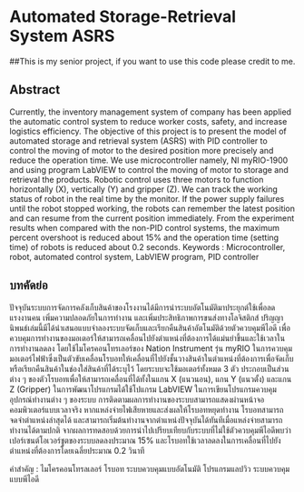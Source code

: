 # Automated Storage-Retrieval System ASRS

##This is my senior project, if you want to use this code please credit to me.

## Abstract
  Currently, the inventory management system of company has been applied the
automatic control system to reduce worker costs, safety, and increase logistics efficiency. The
objective of this project is to present the model of automated storage and retrieval system
(ASRS) with PID controller to control the moving of motor to the desired position more
precisely and reduce the operation time. We use microcontroller namely, NI myRIO-1900 and
using program LabVIEW to control the moving of motor to storage and retrieval the products.
Robotic control uses three motors to function horizontally (X), vertically (Y) and gripper (Z).
We can track the working status of robot in the real time by the monitor. If the power supply
failures until the robot stopped working, the robots can remember the latest position and can
resume from the current position immediately. From the experiment results when compared
with the non-PID control systems, the maximum percent overshoot is reduced about 15% and
the operation time (setting time) of robots is reduced about 0.2 seconds.
Keywords : Microcontroller, robot, automated control system, LabVIEW program, PID controller

## บทคัดย่อ

  ปัจจุบันระบบการจัดการคลังเก็บสินค้าของโรงงานได้มีการนำระบบอัตโนมัติมาประยุกต์ใช้เพื่อลดแรงงานคน เพิ่มความปลอดภัยในการทำงาน และเพิ่มประสิทธิภาพการขนส่งทางโลจิสติกส์ ปริญญานิพนธ์เล่มนี้มีได้นำเสนอแบบจำลองระบบจัดเก็บและเรียกคืนสินค้าอัตโนมัติด้วยตัวควบคุมพีไอดี เพื่อควบคุมการทำงานของมอเตอร์ให้สามารถเคลื่อนไปยังตำแหน่งที่ต้องการได้แม่นยำขึ้นและใช้เวลาในการทำงานลดลง โดยใช้ไมโครคอนโทรเลอร์ของ Nation Instrument รุ่น myRIO ในการควบคุมมอเตอร์ไฟฟ้าซึ่งเป็นตัวขับเคลื่อนโรบอทให้เคลื่อนที่ไปยังชั้นวางสินค้าในตำแหน่งที่ต้องการเพื่อจัดเก็บหรือเรียกคืนสินค้าในช่องใส่สินค้าที่ได้ระบุไว้ โดยระบบจะใช้มอเตอร์ทั้งหมด 3 ตัว ประกอบเป็นส่วนต่าง ๆ ของตัวโรบอทเพื่อให้สามารถเคลื่อนที่ได้ทั้งในแกน X (แนวนอน), แกน Y (แนวตั้ง) และแกน Z (Gripper) ในการพัฒนาโปรแกรมได้ใช้โปแกรม LabVIEW ในการเขียนโปรแกรมควบคุมอุปกรณ์ทำงานต่าง ๆ ของระบบ การติดตามผลการทำงานของระบบสามารถแสดงผ่านหน้าจอคอมพิวเตอร์แบบเวลาจริง หากแหล่งจ่ายไฟเสียหายและส่งผลให้โรบอทหยุดทำงาน โรบอทสามารถจดจำตำแหน่งล่าสุดได้ และสามารถเริ่มต้นทำงานจากตำแหน่งปัจจุบันได้ทันทีเมื่อแหล่งจ่ายสามารถทำงานได้ตามปกติ จากผลการทดสอบด้วยการนำไปเปรียบเทียบกับระบบที่ไม่ใช้ตัวควบคุมพีไอดีพบว่า เปอร์เซนต์โอเวอร์ชูตของระบบลดลงประมาณ 15% และโรบอทใช้เวลาลดลงในการเคลื่อนที่ไปยังตำแหน่งที่ต้องการโดยเฉลี่ยประมาณ 0.2 วินาที

คำสำคัญ : ไมโครคอนโทรลเลอร์  โรบอท  ระบบควบคุมแบบอัตโนมัติ  โปรแกรมแลปวิว  ระบบควบคุมแบบพีไอดี



